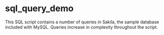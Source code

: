 # sql_query_demo
This SQL script contains a number of queries in Sakila, the sample database included with MySQL. Queries increase in complexity throughout the script.
